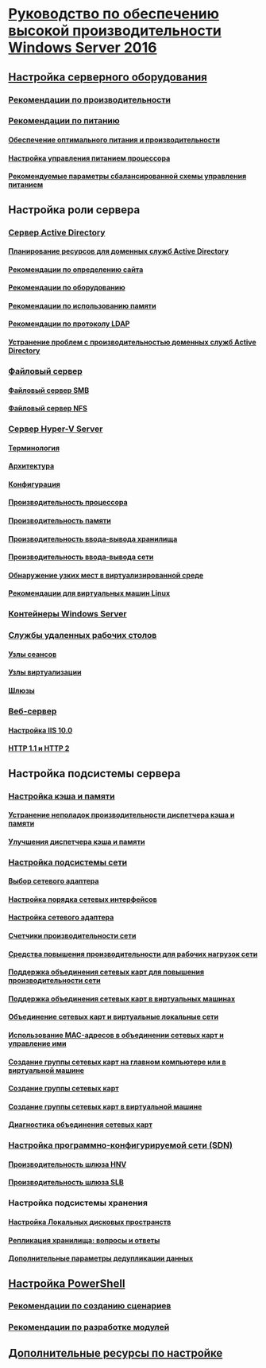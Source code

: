 # [Руководство по обеспечению высокой производительности Windows Server 2016](index.md)
## [Настройка серверного оборудования](hardware/index.md)
### [Рекомендации по производительности](hardware/index.md)
### [Рекомендации по питанию](hardware/power.md)
#### [Обеспечение оптимального питания и производительности](hardware/power/power-performance-tuning.md)
#### [Настройка управления питанием процессора](hardware/power/processor-power-management-tuning.md)
#### [Рекомендуемые параметры сбалансированной схемы управления питанием](hardware/power/recommended-balanced-plan-parameters.md)
## Настройка роли сервера
### [Сервер Active Directory](role/active-directory-server/index.md)
#### [Планирование ресурсов для доменных служб Active Directory](role/active-directory-server/capacity-planning-for-active-directory-domain-services.md)
#### [Рекомендации по определению сайта](role/active-directory-server/site-definition-considerations.md)
#### [Рекомендации по оборудованию](role/active-directory-server/hardware-considerations.md)
#### [Рекомендации по использованию памяти](role/active-directory-server/memory-usage-considerations.md)
#### [Рекомендации по протоколу LDAP](role/active-directory-server/ldap-considerations.md)
#### [Устранение проблем с производительностью доменных служб Active Directory](role/active-directory-server/troubleshoot.md)
### [Файловый сервер](role/file-server/index.md)
#### [Файловый сервер SMB](role/file-server/smb-file-server.md)
#### [Файловый сервер NFS](role/file-server/nfs-file-server.md)
### [Сервер Hyper-V Server](role/hyper-v-server/index.md)
#### [Терминология](role/hyper-v-server/terminology.md)
#### [Архитектура](role/hyper-v-server/architecture.md)
#### [Конфигурация](role/hyper-v-server/configuration.md)
#### [Производительность процессора](role/hyper-v-server/processor-performance.md)
#### [Производительность памяти](role/hyper-v-server/memory-performance.md)
#### [Производительность ввода-вывода хранилища](role/hyper-v-server/storage-io-performance.md)
#### [Производительность ввода-вывода сети](role/hyper-v-server/network-io-performance.md)
#### [Обнаружение узких мест в виртуализированной среде](role/hyper-v-server/detecting-virtualized-environment-bottlenecks.md)
#### [Рекомендации для виртуальных машин Linux](role/hyper-v-server/linux-virtual-machine-considerations.md)
### [Контейнеры Windows Server](role/windows-server-container/index.md)
### [Службы удаленных рабочих столов](role/remote-desktop/session-hosts.md)
#### [Узлы сеансов](role/remote-desktop/session-hosts.md)
#### [Узлы виртуализации](role/remote-desktop/virtualization-hosts.md)
#### [Шлюзы](role/remote-desktop/gateways.md)
### [Веб-сервер](role/web-server/index.md)
#### [Настройка IIS 10.0](role/web-server/tuning-iis-10.md)
#### [HTTP 1.1 и HTTP 2](role/web-server/http-performance.md)
## Настройка подсистемы сервера
### [Настройка кэша и памяти](subsystem/cache-memory-management/index.md)
#### [Устранение неполадок производительности диспетчера кэша и памяти](subsystem/cache-memory-management/troubleshoot.md)
#### [Улучшения диспетчера кэша и памяти](subsystem/cache-memory-management/improvements-in-windows-server.md)
### [Настройка подсистемы сети](../../networking/technologies/network-subsystem/net-sub-performance-top.md)
#### [Выбор сетевого адаптера](../../networking/technologies/network-subsystem/net-sub-choose-nic.md)
#### [Настройка порядка сетевых интерфейсов](../../networking/technologies/network-subsystem/net-sub-interface-metric.md)
#### [Настройка сетевого адаптера](../../networking/technologies/network-subsystem/net-sub-performance-tuning-nics.md)
#### [Счетчики производительности сети](../../networking/technologies/network-subsystem/net-sub-performance-counters.md)
#### [Средства повышения производительности для рабочих нагрузок сети](../../networking/technologies/network-subsystem/net-sub-performance-tools.md)
#### [Поддержка объединения сетевых карт для повышения производительности сети](../../networking/technologies/nic-teaming/NIC-Teaming.md)
#### [Поддержка объединения сетевых карт в виртуальных машинах](../../networking/technologies/nic-teaming/nic-teaming.md)
#### [Объединение сетевых карт и виртуальные локальные сети](../../networking/technologies/nic-teaming/nic-teaming.md)
#### [Использование MAC-адресов в объединении сетевых карт и управление ими](../../networking/technologies/nic-teaming/NIC-Teaming-MAC-address-Use-and-Management.md)
#### [Создание группы сетевых карт на главном компьютере или в виртуальной машине](../../networking/technologies/nic-teaming/create-a-New-NIC-Team-on-a-Host-computer-or-VM.md)
#### [Создание группы сетевых карт](../../networking/technologies/nic-teaming/create-a-new-nic-team-on-a-host-computer-or-vm.md)
#### [Создание группы сетевых карт в виртуальной машине](../../networking/technologies/nic-teaming/create-a-new-nic-team-on-a-host-computer-or-vm.md)
#### [Диагностика объединения сетевых карт](../../networking/technologies/nic-teaming/Troubleshooting-NIC-Teaming.md)
### [Настройка программно-конфигурируемой сети (SDN)](subsystem/software-defined-networking/index.md)
#### [Производительность шлюза HNV](subsystem/software-defined-networking/hnv-gateway-performance.md)
#### [Производительность шлюза SLB](subsystem/software-defined-networking/slb-gateway-performance.md)
### Настройка подсистемы хранения
#### [Настройка Локальных дисковых пространств](subsystem/storage-spaces-direct/index.md)
#### [Репликация хранилища: вопросы и ответы](../../storage/storage-replica/storage-replica-frequently-asked-questions.md)
#### [Дополнительные параметры дедупликации данных](../../storage/data-deduplication/advanced-settings.md)
## [Настройка PowerShell](powershell/index.md)
### [Рекомендации по созданию сценариев](powershell/script-authoring-considerations.md)
### [Рекомендации по разработке модулей](powershell/module-authoring-considerations.md)
## [Дополнительные ресурсы по настройке](additional-resources.md)
